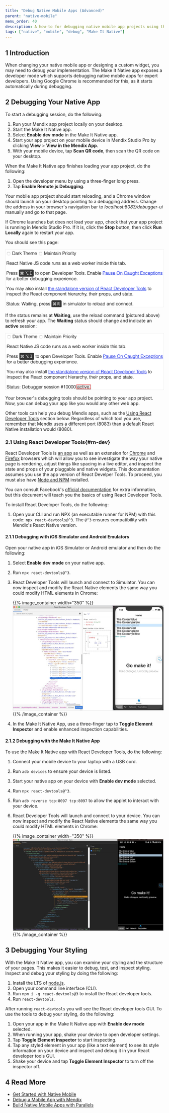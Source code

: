 ```yaml
---
title: "Debug Native Mobile Apps (Advanced)"
parent: "native-mobile"
menu_order: 40
description: A how-to for debugging native mobile app projects using the Make It Native app.
tags: ["native", "mobile", "debug", "Make It Native"]
---
```


## 1 Introduction

When changing your native mobile app or designing a custom widget, you may need to debug your implementation. The Make It Native app exposes a developer mode which supports debugging native mobile apps for expert developers. Using Google Chrome is recommended for this, as it starts automatically during debugging.

## 2 Debugging Your Native App

To start a debugging session, do the following:

1. Run your Mendix app project locally on your desktop.
2. Start the Make It Native app.
3. Select **Enable dev mode** in the Make It Native app.
4. Start your app project on your mobile device in Mendix Studio Pro by clicking **View** > **View in the Mendix App**.
5. With your mobile device, tap **Scan QR code**, then scan the QR code on your desktop.

When the Make It Native app finishes loading your app project, do the following:

1. Open the developer menu by using a three-finger long press.
2.  Tap **Enable Remote js Debugging**.

Your mobile app project should start reloading, and a Chrome window should launch on your desktop pointing to a debugging address. Change the address in your browser's navigation bar to *localhost:8083/debugger-ui* manually and go to that page.

If Chrome launches but does not load your app, check that your app project is running in Mendix Studio Pro. If it is, click the **Stop** button, then click **Run Locally** again to restart your app. 

You should see this page:

![debug waiting](attachments/native-debug/debug-waiting.png)

If the status remains at **Waiting**, use the reload command (pictured above) to refresh your app. The **Waiting** status should change and indicate an **active** session:

![debug active](attachments/native-debug/debug-active.png)

Your browser's debugging tools should be pointing to your app project. Now, you can debug your app like you would any other web app. 

Other tools can help you debug Mendix apps, such as the [Using React Developer Tools](#rn-dev) section below. Regardless of which tool you use, remember that Mendix uses a different port (8083) than a default React Native installation would (8080).

### 2.1 Using React Developer Tools{#rn-dev}

React Developer Tools is [an app](https://github.com/facebook/react/tree/master/packages/react-devtools) as well as an extension for [Chrome](https://chrome.google.com/webstore/detail/react-developer-tools/fmkadmapgofadopljbjfkapdkoienihi?hl=en) and [Firefox](https://addons.mozilla.org/en-US/firefox/addon/react-devtools/) browsers which will allow you to see investigate the way your native page is rendering, adjust things like spacing in a live editor, and inspect the state and props of your pluggable and native widgets. This documentation assumes you use the app version of React Develper Tools. To proceed, you must also have [Node and NPM](https://nodejs.org/en/download/) installed.

You can consult Facebook's [official documentation](https://github.com/facebook/react/tree/master/packages/react-devtools) for extra information, but this document will teach you the basics of using React Developer Tools. 

To install React Developer Tools, do the following:

1. Open your CLI and run NPX (an executable runner for NPM) with this code: `npx react-devtools@^3`. The `@^3` ensures compatibility with Mendix's React Native version.

#### 2.1.1 Debugging with iOS Simulator and Android Emulators

Open your native app in iOS Simulator or Android emulator and then do the following:

1. Select **Enable dev mode** on your native app.
2. Run `npx react-devtools@^3`.
3.  React Developer Tools will launch and connect to Simulator. You can now inspect and modify the React Native elements the same way you could modify HTML elements in Chrome:

	{{% image_container width="350" %}}![debug simulator](attachments/native-debug/simulator-rn-dev.png){{% /image_container %}}
	
4. In the Make It Native App, use a three-finger tap to **Toggle Element Inspector** and enable enhanced inspection capabilities.

#### 2.1.2 Debugging with the Make It Native App

To use the Make It Native app with React Developer Tools, do the following: 

1. Connect your mobile device to your laptop with a USB cord.
2. Run `adb devices` to ensure your device is listed.
3. Start your native app on your device with **Enable dev mode** selected.
4. Run `npx react-devtools@^3`.
5. Run `adb reverse tcp:8097 tcp:8097` to allow the applet to interact  with your device.
6. React Developer Tools will launch and connect to your device. You can now inspect and modify the React Native elements the same way you could modify HTML elements in Chrome:

	{{% image_container width="350" %}}![debug min app](attachments/native-debug/min-app-rn-devtools.png){{% /image_container %}}

## 3 Debugging Your Styling

With the Make It Native app, you can examine your styling and the structure of your pages. This makes it easier to debug, test, and inspect styling. Inspect and debug your styling by doing the following:

1. Install the LTS of [node.js](https://nodejs.org/en/).
2. Open your command line interface (CLI).
3. Run `npm i -g react-devtools@3` to install the React developer tools.
4. Run `react-devtools`.

After running `react-devtools` you will see the React developer tools GUI. To use the tools to debug your styling, do the following:

1. Open your app in the Make It Native app with **Enable dev mode** selected.
2. When running your app, shake your device to open developer settings.
3. Tap **Toggle Element Inspector** to start inspecting. 
4. Tap any styled element in your app (like a text element) to see its style information on your device and inspect and debug it in your React developer tools GUI.
5. Shake your device and tap **Toggle Element Inspector** to turn off the inspector off.

## 4 Read More

* [Get Started with Native Mobile](getting-started-with-native-mobile)
* [Debug a Mobile App with Mendix](debug-a-mobile-app)
* [Build Native Mobile Apps with Parallels](using-mendix-studio-pro-on-a-mac)
